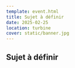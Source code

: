```yaml
---
template: event.html
title: Sujet à définir
date: 2025-02-25
location: turbine
cover: static/banner.jpg
---
```


## Sujet à définir